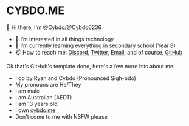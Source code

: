 # CYBDO.ME

👋 Hi there, I’m @Cybdo/@Cybdo6236

- 👀 I’m interested in all things technology
- 🌱 I’m currently learning everything in secondary school (Year 8)
- 📫 How to reach me: [Discord](https://discord.com/users/810683600612884520), [Twitter](https://twitter.com/@cybdo6236), [Email](mailto:ryan@cybdo.me), and of course, [GitHub](https://github.com/Cybdo)

Ok that's GitHub's template done, here's a few more bits about me:

- I go by Ryan and Cybdo (Pronounced Sigh-bdo)
- My pronouns are He/They
- I am male
- I am Australian (AEDT)
- I am 13 years old
- I own [cybdo.me](https://cybdo.me)
- Don't come to me with NSFW please
